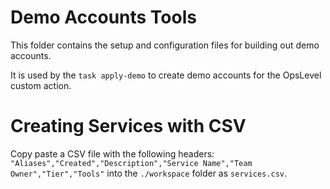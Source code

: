 # Demo Accounts Tools

This folder contains the setup and configuration files for building out demo accounts.

It is used by the `task apply-demo` to create demo accounts for the OpsLevel custom action.

# Creating Services with CSV

Copy paste a CSV file with the following headers:
`"Aliases","Created","Description","Service Name","Team Owner","Tier","Tools"`
into the `./workspace` folder as `services.csv`.
